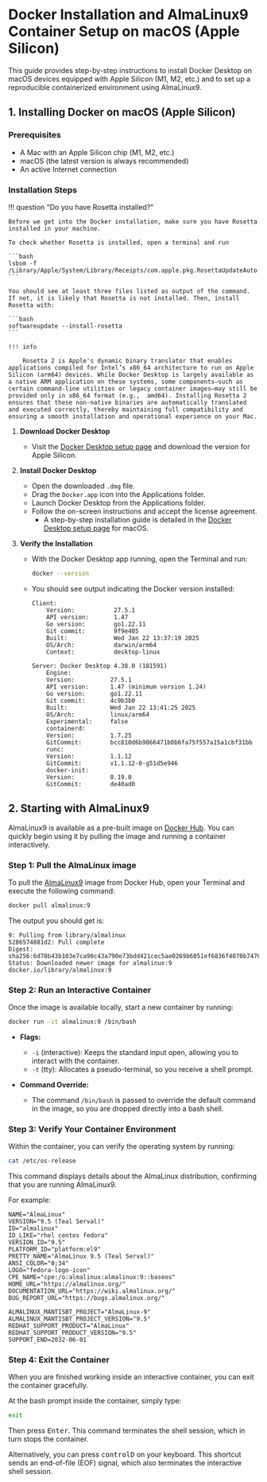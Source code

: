 # Docker Installation and AlmaLinux9 Container Setup on macOS (Apple Silicon)

This guide provides step-by-step instructions to install Docker Desktop on macOS devices equipped with Apple Silicon (M1, M2, etc.) and to set up a reproducible containerized environment using AlmaLinux9.


## 1. Installing Docker on macOS (Apple Silicon) 

### Prerequisites 


- A Mac with an Apple Silicon chip (M1, M2, etc.)
- macOS (the latest version is always recommended)
- An active Internet connection

### Installation Steps 

!!! question "Do you have Rosetta installed?"

    Before we get into the Docker installation, make sure you have Rosetta installed in your machine.
    
    To check whether Rosetta is installed, open a terminal and run 
    
    ```bash
    lsbom -f /Library/Apple/System/Library/Receipts/com.apple.pkg.RosettaUpdateAuto.bom
    ```
    
    You should see at least three files listed as output of the command. If not, it is likely that Rosetta is not installed. Then, install Rosetta with:
    
    ```bash
    softwareupdate --install-rosetta
    ```

    !!! info 

        Rosetta 2 is Apple's dynamic binary translator that enables applications compiled for Intel’s x86_64 architecture to run on Apple Silicon (arm64) devices. While Docker Desktop is largely available as a native ARM application on these systems, some components—such as certain command-line utilities or legacy container images—may still be provided only in x86_64 format (e.g.,  amd64). Installing Rosetta 2 ensures that these non-native binaries are automatically translated and executed correctly, thereby maintaining full compatibility and ensuring a smooth installation and operational experience on your Mac.


1. **Download Docker Desktop** 
      - Visit the [Docker Desktop setup page](https://docs.docker.com/desktop/setup/install/mac-install/) and download the version for Apple Silicon.

2. **Install Docker Desktop**
      - Open the downloaded `.dmg` file.
      - Drag the `Docker.app` icon into the Applications folder.
      - Launch Docker Desktop from the Applications folder.
      - Follow the on-screen instructions and accept the license agreement.
        - A step-by-step installation guide is detailed in the [Docker Desktop setup page](https://docs.docker.com/desktop/setup/install/mac-install/#install-and-run-docker-desktop-on-mac) for macOS.


3. **Verify the Installation** 
    - With the Docker Desktop app running, open the Terminal and run:

        ```bash
        docker --version
        ```

    - You should see output indicating the Docker version installed:

        ```
        Client:
            Version:           27.5.1
            API version:       1.47
            Go version:        go1.22.11
            Git commit:        9f9e405
            Built:             Wed Jan 22 13:37:19 2025
            OS/Arch:           darwin/arm64
            Context:           desktop-linux

        Server: Docker Desktop 4.38.0 (181591)
            Engine:
            Version:          27.5.1
            API version:      1.47 (minimum version 1.24)
            Go version:       go1.22.11
            Git commit:       4c9b3b0
            Built:            Wed Jan 22 13:41:25 2025
            OS/Arch:          linux/arm64
            Experimental:     false
            containerd:
            Version:          1.7.25
            GitCommit:        bcc810d6b9066471b0b6fa75f557a15a1cbf31bb
            runc:
            Version:          1.1.12
            GitCommit:        v1.1.12-0-g51d5e946
            docker-init:
            Version:          0.19.0
            GitCommit:        de40ad0
        ```

## 2. Starting with AlmaLinux9

AlmaLinux9 is available as a pre-built image on [Docker Hub](https://hub.docker.com/). You can quickly begin using it by pulling the image and running a container interactively.

### Step 1: Pull the AlmaLinux image

To pull the [AlmaLinux9](https://hub.docker.com/r/almalinux/9-base) image from Docker Hub, open your Terminal and execute the following command:

```bash
docker pull almalinux:9
```

The output you should get is:

```
9: Pulling from library/almalinux
5286574881d2: Pull complete 
Digest: sha256:6d78b43b103e7ca90c43a790e73bdd421cec5ae0269b6051ef6836f4070b7476
Status: Downloaded newer image for almalinux:9
docker.io/library/almalinux:9
```

### Step 2: Run an Interactive Container

Once the image is available locally, start a new container by running:

```bash
docker run -it almalinux:9 /bin/bash
```

- **Flags:**
    - `-i` (interactive): Keeps the standard input open, allowing you to interact with the container.
    - `-t` (tty): Allocates a pseudo-terminal, so you receive a shell prompt.

- **Command Override:** 
    - The command `/bin/bash` is passed to override the default command in the image, so you are dropped directly into a bash shell.


### Step 3: Verify Your Container Environment

Within the container, you can verify the operating system by running:

```bash
cat /etc/os-release
```

This command displays details about the AlmaLinux distribution, confirming that you are running AlmaLinux9.

For example:

```
NAME="AlmaLinux"
VERSION="9.5 (Teal Serval)"
ID="almalinux"
ID_LIKE="rhel centos fedora"
VERSION_ID="9.5"
PLATFORM_ID="platform:el9"
PRETTY_NAME="AlmaLinux 9.5 (Teal Serval)"
ANSI_COLOR="0;34"
LOGO="fedora-logo-icon"
CPE_NAME="cpe:/o:almalinux:almalinux:9::baseos"
HOME_URL="https://almalinux.org/"
DOCUMENTATION_URL="https://wiki.almalinux.org/"
BUG_REPORT_URL="https://bugs.almalinux.org/"

ALMALINUX_MANTISBT_PROJECT="AlmaLinux-9"
ALMALINUX_MANTISBT_PROJECT_VERSION="9.5"
REDHAT_SUPPORT_PRODUCT="AlmaLinux"
REDHAT_SUPPORT_PRODUCT_VERSION="9.5"
SUPPORT_END=2032-06-01
```

### Step 4: Exit the Container

When you are finished working inside an interactive container, you can exit the container gracefully.


At the bash prompt inside the container, simply type:

```bash
exit
```

Then press <kbd>Enter</kbd>. This command terminates the shell session, which in turn stops the container.

Alternatively, you can press <kbd>control</kbd><kbd>D</kbd> on your keyboard. This shortcut sends an end-of-file (EOF) signal, which also terminates the interactive shell session.